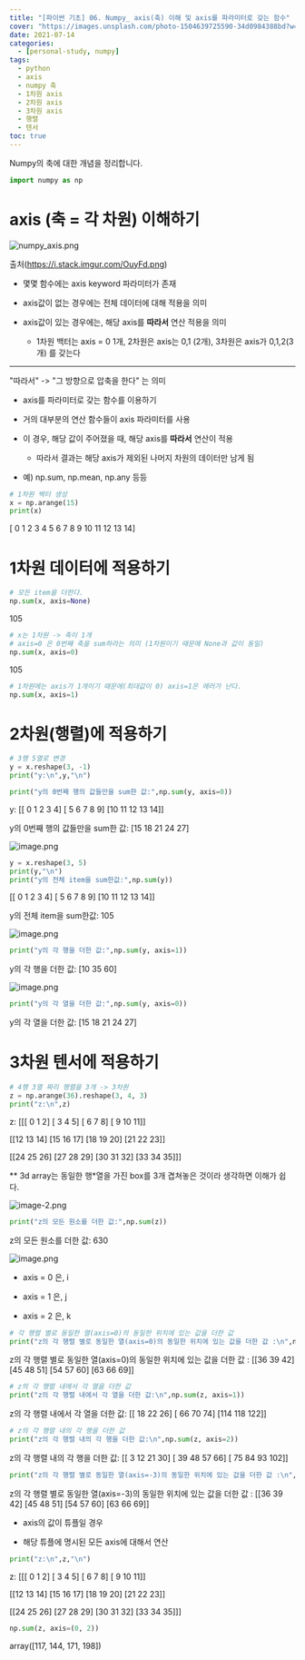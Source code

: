 ```yaml
---
title: "[파이썬 기초] 06. Numpy_ axis(축) 이해 및 axis를 파라미터로 갖는 함수"
cover: "https://images.unsplash.com/photo-1504639725590-34d0984388bd?w=1920&h=1080&fit=crop"
date: 2021-07-14
categories:
  - [personal-study, numpy]
tags:
  - python
  - axis
  - numpy 축
  - 1차원 axis
  - 2차원 axis
  - 3차원 axis
  - 행렬
  - 텐서
toc: true
---
```

Numpy의 축에 대한 개념을 정리합니다.

```python
import numpy as np
```

# axis (축 = 각 차원) 이해하기

![numpy_axis.png](/assets/image/numpy/numpy_axis.png)

출처(https://i.stack.imgur.com/OuyFd.png)

 - 몇몇 함수에는 axis keyword 파라미터가 존재

 - axis값이 없는 경우에는 전체 데이터에 대해 적용을 의미

 - axis값이 있는 경우에는, 해당 axis를 **따라서** 연산 적용을 의미 

     - 1차원 백터는 axis = 0 1개, 2차원은 axis는 0,1 (2개), 3차원은 axis가 0,1,2(3개) 를 갖는다

---


"따라서" -> "그 방향으로 압축을 한다" 는 의미

* axis를 파라미터로 갖는 함수를 이용하기

 - 거의 대부분의 연산 함수들이 axis 파라미터를 사용

 - 이 경우, 해당 값이 주어졌을 때, 해당 axis를 **따라서** 연산이 적용

   - 따라서 결과는 해당 axis가 제외된 나머지 차원의 데이터만 남게 됨

 - 예) np.sum, np.mean, np.any 등등

```python
# 1차원 벡터 생성
x = np.arange(15)
print(x)
```


[ 0  1  2  3  4  5  6  7  8  9 10 11 12 13 14]

# 1차원 데이터에 적용하기

```python
# 모든 item을 더한다.
np.sum(x, axis=None)
```


105


```python
# x는 1차원 -> 축이 1개
# axis=0 은 0번째 축을 sum하라는 의미 (1차원이기 때문에 None과 값이 동일)
np.sum(x, axis=0)
```


105


```python
# 1차원에는 axis가 1개이기 때문에(최대값이 0) axis=1은 에러가 난다.
np.sum(x, axis=1)
```

# 2차원(행렬)에 적용하기

```python
# 3행 5열로 변경
y = x.reshape(3, -1) 
print("y:\n",y,"\n")

print("y의 0번째 행의 값들만을 sum한 값:",np.sum(y, axis=0))
```


y:
 [[ 0  1  2  3  4]
 [ 5  6  7  8  9]
 [10 11 12 13 14]] 

y의 0번째 행의 값들만을 sum한 값: [15 18 21 24 27]

![image.png](attachment:image.png)

```python
y = x.reshape(3, 5)
print(y,"\n")
print("y의 전체 item을 sum한값:",np.sum(y))
```


[[ 0  1  2  3  4]
 [ 5  6  7  8  9]
 [10 11 12 13 14]] 

y의 전체 item을 sum한값: 105

![image.png](attachment:image.png)

```python
print("y의 각 행을 더한 값:",np.sum(y, axis=1))
```


y의 각 행을 더한 값: [10 35 60]

![image.png](attachment:image.png)

```python
print("y의 각 열을 더한 값:",np.sum(y, axis=0))
```


y의 각 열을 더한 값: [15 18 21 24 27]

# 3차원 텐서에 적용하기

```python
# 4행 3열 짜리 행렬을 3개 -> 3차원
z = np.arange(36).reshape(3, 4, 3)
print("z:\n",z)
```


z:
 [[[ 0  1  2]
  [ 3  4  5]
  [ 6  7  8]
  [ 9 10 11]]

 [[12 13 14]
  [15 16 17]
  [18 19 20]
  [21 22 23]]

 [[24 25 26]
  [27 28 29]
  [30 31 32]
  [33 34 35]]]

** 3d array는 동일한 행*열을 가진 box를 3개 겹쳐놓은 것이라 생각하면 이해가 쉽다.

![image-2.png](attachment:image-2.png)

```python
print("z의 모든 원소를 더한 값:",np.sum(z))
```


z의 모든 원소를 더한 값: 630

![image.png](attachment:image.png)

- axis = 0 은, i

- axis = 1 은, j

- axis = 2 은, k

```python
# 각 행렬 별로 동일한 열(axis=0)의 동일한 위치에 있는 값을 더한 값 
print("z의 각 행렬 별로 동일한 열(axis=0)의 동일한 위치에 있는 값을 더한 값 :\n",np.sum(z, axis=0))
```


z의 각 행렬 별로 동일한 열(axis=0)의 동일한 위치에 있는 값을 더한 값 :
 [[36 39 42]
 [45 48 51]
 [54 57 60]
 [63 66 69]]


```python
# z의 각 행렬 내에서 각 열을 더한 값
print("z의 각 행렬 내에서 각 열을 더한 값:\n",np.sum(z, axis=1))
```


z의 각 행렬 내에서 각 열을 더한 값:
 [[ 18  22  26]
 [ 66  70  74]
 [114 118 122]]


```python
# z의 각 행렬 내의 각 행을 더한 값
print("z의 각 행렬 내의 각 행을 더한 값:\n",np.sum(z, axis=2))
```


z의 각 행렬 내의 각 행을 더한 값:
 [[  3  12  21  30]
 [ 39  48  57  66]
 [ 75  84  93 102]]


```python
print("z의 각 행렬 별로 동일한 열(axis=-3)의 동일한 위치에 있는 값을 더한 값 :\n",np.sum(z, axis=-3))
```


z의 각 행렬 별로 동일한 열(axis=-3)의 동일한 위치에 있는 값을 더한 값 :
 [[36 39 42]
 [45 48 51]
 [54 57 60]
 [63 66 69]]

* axis의 값이 튜플일 경우

 - 해당 튜플에 명시된 모든 axis에 대해서 연산

```python
print("z:\n",z,"\n")
```


z:
 [[[ 0  1  2]
  [ 3  4  5]
  [ 6  7  8]
  [ 9 10 11]]

 [[12 13 14]
  [15 16 17]
  [18 19 20]
  [21 22 23]]

 [[24 25 26]
  [27 28 29]
  [30 31 32]
  [33 34 35]]] 



```python
np.sum(z, axis=(0, 2))
```


array([117, 144, 171, 198])
